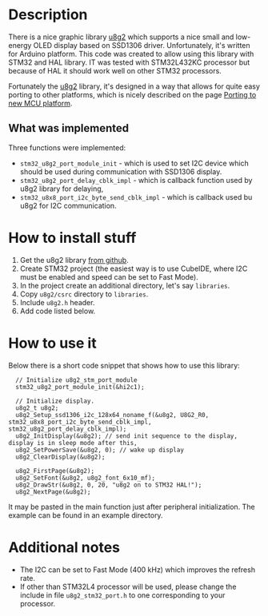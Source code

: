 # Description

There is a nice graphic library 
[u8g2](https://github.com/olikraus/u8g2 "u8g2 Github page") which supports a nice small and low-energy OLED display based on SSD1306 driver. Unfortunately, it's written for Arduino platform. This code was created to allow using this library with STM32 and HAL library. IT was tested with STM32L432KC processor but because of HAL it should work well on other STM32 processors.

Fortunately the [u8g2](https://github.com/olikraus/u8g2 "u8g2 Github page") library, it's designed in a way that allows for quite easy porting to other platforms, which is nicely described on the page [Porting to new MCU platform](https://github.com/olikraus/u8g2/wiki/Porting-to-new-MCU-platform "Porting to new MCU platform").

## What was implemented
Three functions were implemented:
* `stm32_u8g2_port_module_init` - which is used to set I2C device which should be used during communication with SSD1306 display.
* `stm32_u8g2_port_delay_cblk_impl` - which is callback function used by u8g2 library for delaying,
* `stm32_u8x8_port_i2c_byte_send_cblk_impl` - which is callback used bu u8g2 for I2C communication.

# How to install stuff

1. Get the u8g2 library [from github](https://github.com/olikraus/u8g2 "u8g2 Github page").
2. Create STM32 project (the easiest way is to use CubeIDE, where I2C must be enabled and speed can be set to Fast Mode).
3. In the project create an additional directory, let's say `libraries`.
4. Copy `u8g2/csrc` directory to `libraries`.
5. Include `u8g2.h` header.
6. Add code listed below.

# How to use it

Below there is a short code snippet that shows how to use this library:
```
  // Initialize u8g2_stm_port_module
  stm32_u8g2_port_module_init(&hi2c1);

  // Initialize display.
  u8g2_t u8g2;
  u8g2_Setup_ssd1306_i2c_128x64_noname_f(&u8g2, U8G2_R0, stm32_u8x8_port_i2c_byte_send_cblk_impl, stm32_u8g2_port_delay_cblk_impl);
  u8g2_InitDisplay(&u8g2); // send init sequence to the display, display is in sleep mode after this,
  u8g2_SetPowerSave(&u8g2, 0); // wake up display
  u8g2_ClearDisplay(&u8g2);

  u8g2_FirstPage(&u8g2);
  u8g2_SetFont(&u8g2, u8g2_font_6x10_mf);
  u8g2_DrawStr(&u8g2, 0, 20, "u8g2 on to STM32 HAL!");
  u8g2_NextPage(&u8g2);
```

It may be pasted in the main function just after peripheral initialization.
The example can be found in an example directory.

# Additional notes

* The I2C can be set to Fast Mode (400 kHz) which improves the refresh rate.
* If other than STM32L4 processor will be used, please change the include in file `u8g2_stm32_port.h` to one corresponding to your processor.
